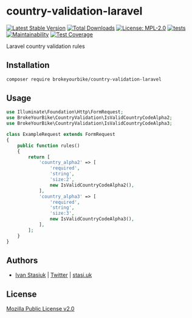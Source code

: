 # country-validation-laravel

[![Latest Stable Version](https://img.shields.io/github/v/release/brokeyourbike/country-validation-laravel)](https://github.com/brokeyourbike/country-validation-laravel/releases)
[![Total Downloads](https://poser.pugx.org/brokeyourbike/country-validation-laravel/downloads)](https://packagist.org/packages/brokeyourbike/country-validation-laravel)
[![License: MPL-2.0](https://img.shields.io/badge/license-MPL--2.0-purple.svg)](https://github.com/brokeyourbike/country-validation-laravel/blob/main/LICENSE)
[![tests](https://github.com/brokeyourbike/country-validation-laravel/actions/workflows/tests.yml/badge.svg)](https://github.com/brokeyourbike/country-validation-laravel/actions/workflows/tests.yml)
[![Maintainability](https://api.codeclimate.com/v1/badges/360a121af1eb2d018cbb/maintainability)](https://codeclimate.com/github/brokeyourbike/country-validation-laravel/maintainability)
[![Test Coverage](https://api.codeclimate.com/v1/badges/360a121af1eb2d018cbb/test_coverage)](https://codeclimate.com/github/brokeyourbike/country-validation-laravel/test_coverage)

Laravel country validation rules

## Installation

```bash
composer require brokeyourbike/country-validation-laravel
```

## Usage

```php
use Illuminate\Foundation\Http\FormRequest;
use BrokeYourBike\CountryValidation\IsValidCountryCodeAlpha2;
use BrokeYourBike\CountryValidation\IsValidCountryCodeAlpha3;

class ExampleRequest extends FormRequest
{
    public function rules()
    {
        return [
            'country_alpha2' => [
                'required',
                'string',
                'size:2',
                new IsValidCountryCodeAlpha2(),
            ],
            'country_alpha3' => [
                'required',
                'string',
                'size:3',
                new IsValidCountryCodeAlpha3(),
            ],
        ];
    }
}
```

## Authors
- [Ivan Stasiuk](https://github.com/brokeyourbike) | [Twitter](https://twitter.com/brokeyourbike) | [stasi.uk](https://stasi.uk)

## License
[Mozilla Public License v2.0](https://github.com/brokeyourbike/country-validation-laravel/blob/main/LICENSE)
